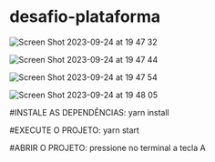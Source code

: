 # desafio-plataforma
![Screen Shot 2023-09-24 at 19 47 32](https://github.com/LuizWolfgang/desafio-plataforma/assets/74063154/77fbede7-df02-4280-b3d6-52d22526299c)

![Screen Shot 2023-09-24 at 19 47 44](https://github.com/LuizWolfgang/desafio-plataforma/assets/74063154/7c5a26f6-b920-4ac9-838f-951336883c14)

![Screen Shot 2023-09-24 at 19 47 54](https://github.com/LuizWolfgang/desafio-plataforma/assets/74063154/dc8cacf7-cebd-43ff-8421-5b83511c6bfa)

![Screen Shot 2023-09-24 at 19 48 05](https://github.com/LuizWolfgang/desafio-plataforma/assets/74063154/997ea238-048f-4b6a-a524-43e9a723fd3c)


#INSTALE AS DEPENDÊNCIAS:
yarn install

#EXECUTE O PROJETO:
yarn start

#ABRIR O PROJETO:
pressione no terminal a tecla A
